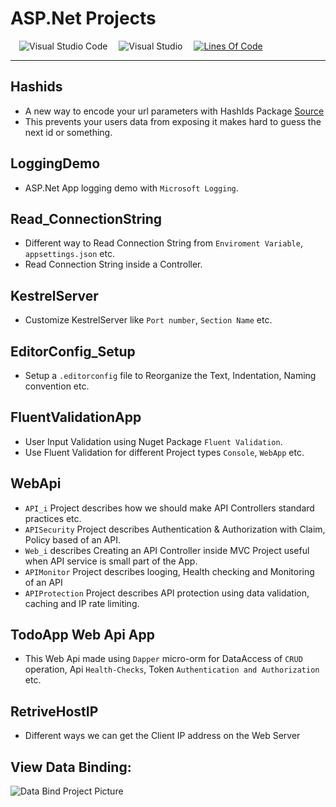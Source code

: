 # ASP.Net Projects

<!-- Intro -->

<!-- ![ASP.Ner Projects](#) -->

&emsp;![Visual Studio Code](https://img.shields.io/badge/Visual%20Studio%20Code-0078d7.svg?style=flat&logo=visual-studio-code&logoColor=white)
&emsp;![Visual Studio](https://img.shields.io/badge/Visual%20Studio-5C2D91.svg?style=flat&logo=visual-studio&logoColor=white)
&emsp;[![Lines Of Code](https://tokei.rs/b1/github.com/Koushikon/ASP.Projects?category=code)](https://github.com/Koushikon/ASP.Projects)

---

## Hashids
- A new way to encode your url parameters with HashIds Package [Source][link1001]
- This prevents your users data from exposing it makes hard to guess the next id or something.

## LoggingDemo
- ASP.Net App logging demo with `Microsoft Logging`.

## Read_ConnectionString
- Different way to Read Connection String from `Enviroment Variable`, `appsettings.json` etc.
- Read Connection String inside a Controller.

## KestrelServer
- Customize KestrelServer like `Port number`, `Section Name` etc.

## EditorConfig_Setup
- Setup a `.editorconfig` file to Reorganize the Text, Indentation, Naming convention etc.

## FluentValidationApp
- User Input Validation using Nuget Package `Fluent Validation`.
- Use Fluent Validation for different Project types `Console`, `WebApp` etc.

## WebApi
- `API_i` Project describes how we should make API Controllers standard practices etc.
- `APISecurity` Project describes Authentication & Authorization with Claim, Policy based of an API.
- `Web_i` describes Creating an API Controller inside MVC Project useful when API service is small part of the App.
- `APIMonitor` Project describes looging, Health checking and Monitoring of an API
- `APIProtection` Project describes API protection using data validation, caching and IP rate limiting.

## TodoApp Web Api App
- This Web Api made using `Dapper` micro-orm for DataAccess of `CRUD` operation, Api `Health-Checks`, Token `Authentication and Authorization` etc.

## RetriveHostIP
- Different ways we can get the Client IP address on the Web Server

## View Data Binding:

![Data Bind Project Picture](./_Files/data-binding.png)


[link1001]: https://hashids.org/net/